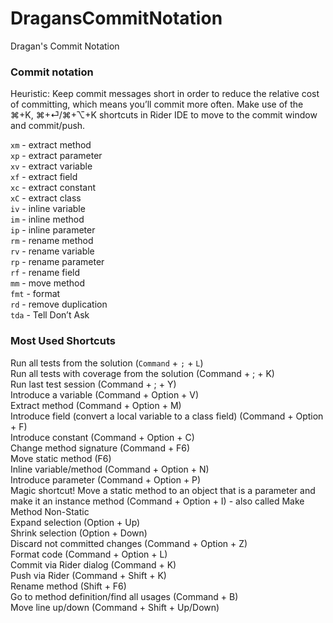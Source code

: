 # DragansCommitNotation
Dragan's Commit Notation


### Commit notation
Heuristic: Keep commit messages short in order to reduce the relative cost of committing, which means you’ll commit more often. Make use of the ⌘+K, ⌘+⏎/⌘+⌥+K shortcuts in Rider IDE to move to the commit window and commit/push.

`xm` - extract method  
`xp` - extract parameter  
`xv` - extract variable  
`xf` - extract field  
`xc` - extract constant  
`xC` - extract class  
`iv` - inline variable  
`im` - inline method  
`ip` - inline parameter  
`rm` - rename method  
`rv` - rename variable  
`rp` - rename parameter  
`rf` - rename field  
`mm` - move method  
`fmt` - format  
`rd` - remove duplication  
`tda` - Tell Don’t Ask  




### Most Used Shortcuts

Run all tests from the solution (`Command` + `;` + `L`)  
Run all tests with coverage from the solution (Command + ; + K)  
Run last test session (Command + ; + Y)  
Introduce a variable (Command + Option + V)  
Extract method (Command + Option + M)  
Introduce field (convert a local variable to a class field) (Command + Option + F)  
Introduce constant (Command + Option + C)  
Change method signature (Command + F6)  
Move static method (F6)  
Inline variable/method (Command + Option + N)  
Introduce parameter (Command + Option + P)  
Magic shortcut! Move a static method to an object that is a parameter and make it an instance method (Command + Option + I) - also called Make Method Non-Static  
Expand selection (Option + Up)  
Shrink selection (Option + Down)  
Discard not committed changes (Command + Option + Z)  
Format code (Command + Option + L)  
Commit via Rider dialog (Command + K)  
Push via Rider (Command + Shift + K)  
Rename method (Shift + F6)  
Go to method definition/find all usages (Command + B)  
Move line up/down (Command + Shift + Up/Down)  
